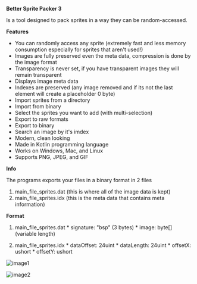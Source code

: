 **Better Sprite Packer 3**

Is a tool designed to pack sprites in a way they can be random-accessed.

**Features**
* You can randomly access any sprite (extremely fast and less memory consumption especially for sprites that aren't used!)
* Images are fully preserved even the meta data, compression is done by the image format
* Transparency is never set, if you have transparent images they will remain transparent
* Displays image meta data
* Indexes are preserved (any image removed and if its not the last element will create a placeholder 0 byte)
* Import sprites from a directory
* Import from binary
* Select the sprites you want to add (with multi-selection)
* Export to raw formats
* Export to binary
* Search an image by it's imdex
* Modern, clean looking
* Made in Kotlin programming language
* Works on Windows, Mac, and Linux
* Supports PNG, JPEG, and GIF

**Info**

The programs exports your files in a binary format in 2 files
1. main_file_sprites.dat (this is where all of the image data is kept)
2. main_file_sprites.idx (this is the meta data that contains meta information)

 **Format**
 1. main_file_sprites.dat
         * signature: "bsp" (3 bytes)
         * image: byte[] (variable length)

 2. main_file_sprites.idx
         * dataOffset: 24uint
         * dataLength: 24uint
         * offsetX: ushort
         * offsetY: ushort

![image1](https://i.imgur.com/kNLk92s.png)

![image2](https://i.imgur.com/ADKSy2E.png)